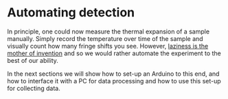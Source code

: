 # Automating detection

In principle, one could now measure the thermal expansion of a sample manually. Simply record the temperature over time of the sample and visually count how many fringe shifts you see. However, [laziness is the mother of invention](https://simple.wikiquote.org/wiki/Agatha_Christie) and so we would rather automate the experiment to the best of our ability.

  In the next sections we will show how to set-up an Arduino to this end, and how to interface it with a PC for data processing and how to use this set-up for collecting data.
